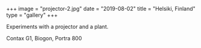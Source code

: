 +++
image = "projector-2.jpg"
date = "2019-08-02"
title = "Helsiki, Finland"
type = "gallery"
+++

Experiments with a projector and a plant.

Contax G1, Biogon, Portra 800